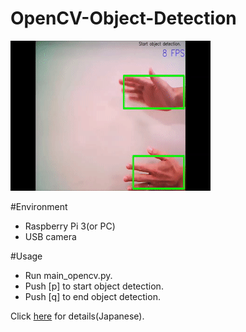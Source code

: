# OpenCV-Object-Detection
![gif1](https://github.com/shinmura0/OpenCV-Object-Detection/blob/master/gif1.gif "gif1")

#Environment
+ Raspberry Pi 3(or PC)
+ USB camera

#Usage
+ Run main_opencv.py.
+ Push [p] to start object detection.
+ Push [q] to end object detection.

Click [here](https://qiita.com/shinmura0/items/1f82e28ed2967bc8d0bf) for details(Japanese).
